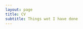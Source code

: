```yaml
---
layout: page
title: CV
subtitle: Things wot I have done
---
```


<div id="pdf" style="height: 800px;"></div>
<script src="/js/pdfobject.min.js"></script>
<script>
PDFObject.embed("https://rpdearden.github.io/Curriculum_vitae_Master.pdf", "#pdf");
</script>
